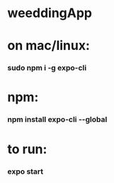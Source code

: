 # weeddingApp

# on mac/linux:
### sudo npm i -g expo-cli

# npm:
### npm install expo-cli --global


# to run:
### expo start
